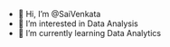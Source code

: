 - 👋 Hi, I’m @SaiVenkata
- 👀 I’m interested in Data Analysis
- 🌱 I’m currently learning Data Analytics

<!---
DevarakondaAnjana/DevarakondaAnjana is a ✨ special ✨ repository because its `README.md` (this file) appears on your GitHub profile.
You can click the Preview link to take a look at your changes.
--->
